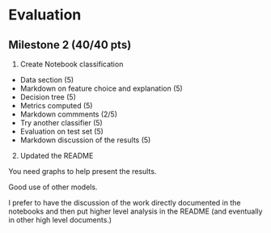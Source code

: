 #  Evaluation


## Milestone 2 (40/40 pts)

1. Create Notebook classification
* Data section (5)
* Markdown on feature choice and explanation (5)
* Decision tree (5)
* Metrics computed (5)
* Markdown commments (2/5)
* Try another classifier (5)
* Evaluation on test set (5)
* Markdown discussion of the results (5)
2. Updated the README

You need graphs to help present the results.

Good use of other models.

I prefer to have the discussion of the work directly documented in the notebooks and then put higher level analysis in the README (and eventually in other high level documents.)

